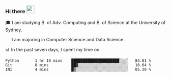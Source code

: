 ### Hi there <a href="#"><img src="https://media.giphy.com/media/hvRJCLFzcasrR4ia7z/giphy.gif" width="25px"></a>

🎓 I am studying B. of Adv. Computing and B. of Science at the University of Sydney.

     I am majoring in Computer Science and Data Science.

📊 In the past seven days, I spent my time on:
<!--START_SECTION:waka-->
```text
Python       1 hr 10 mins    █████████████████████░░░░   84.01 % 
Git          8 mins          ██▓░░░░░░░░░░░░░░░░░░░░░░   10.64 % 
INI          4 mins          █▒░░░░░░░░░░░░░░░░░░░░░░░   05.30 % 
```
<!--END_SECTION:waka-->
